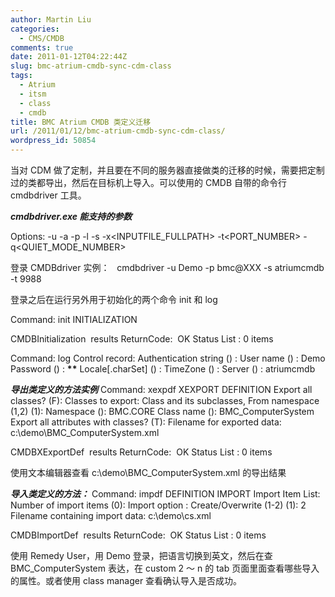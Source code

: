 ```yaml
---
author: Martin Liu
categories:
  - CMS/CMDB
comments: true
date: 2011-01-12T04:22:44Z
slug: bmc-atrium-cmdb-sync-cdm-class
tags:
  - Atrium
  - itsm
  - class
  - cmdb
title: BMC Atrium CMDB 类定义迁移
url: /2011/01/12/bmc-atrium-cmdb-sync-cdm-class/
wordpress_id: 50854
---
```


当对 CDM 做了定制，并且要在不同的服务器直接做类的迁移的时候，需要把定制过的类都导出，然后在目标机上导入。可以使用的 CMDB 自带的命令行 cmdbdriver 工具。

_**cmdbdriver.exe 能支持的参数**_

Options:
-u<USER>
-a<AUTHORSTRING>
-p<PASSWORD>
-l<LOCALE>
-s<SERVER>
-x<INPUTFILE_FULLPATH>
-t<PORT_NUMBER>
-q<QUIET_MODE_NUMBER>

登录 CMDBdriver 实例：   cmdbdriver -u Demo -p bmc@XXX -s atriumcmdb -t 9988

登录之后在运行另外用于初始化的两个命令 init 和 log

Command: init
INITIALIZATION

CMDBInitialization  results
ReturnCode:  OK
Status List : 0 items

Command: log
Control record:
Authentication string () :
User name () : Demo
Password () : ****\*\*****
Locale[.charSet] () :
TimeZone () :
Server () : atriumcmdb

_**导出类定义的方法实例**_
Command: xexpdf
XEXPORT DEFINITION
Export all classes? (F):
Classes to export:
Class and its subclasses, From namespace (1,2) (1):
Namespace (): BMC.CORE
Class name (): BMC_ComputerSystem
Export all attributes with classes? (T):
Filename for exported data: c:\demo\BMC_ComputerSystem.xml

CMDBXExportDef  results
ReturnCode:  OK
Status List : 0 items

使用文本编辑器查看 c:\demo\BMC_ComputerSystem.xml 的导出结果

_**导入类定义的方法：**_
Command: impdf
DEFINITION IMPORT
Import Item List:
Number of import items (0):
Import option : Create/Overwrite (1-2) (1): 2
Filename containing import data: c:\demo\cs.xml

CMDBImportDef  results
ReturnCode:  OK
Status List : 0 items

使用 Remedy User，用 Demo 登录，把语言切换到英文，然后在查 BMC_ComputerSystem 表达，在 custom 2 ～ n 的 tab 页面里面查看哪些导入的属性。或者使用 class manager 查看确认导入是否成功。
